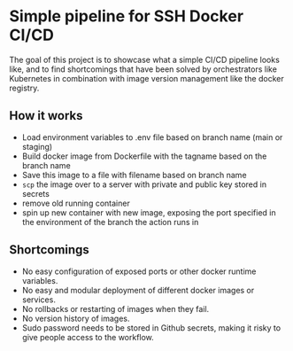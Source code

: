 # Simple pipeline for SSH Docker CI/CD

The goal of this project is to showcase what a simple CI/CD pipeline looks like, and to find shortcomings that have been solved by orchestrators like Kubernetes in combination with image version management like the docker registry.

## How it works

- Load environment variables to .env file based on branch name (main or staging)
- Build docker image from Dockerfile with the tagname based on the branch name
- Save this image to a file with filename based on branch name
- `scp` the image over to a server with private and public key stored in secrets
- remove old running container
- spin up new container with new image, exposing the port specified in the environment of the branch the action runs in


## Shortcomings

- No easy configuration of exposed ports or other docker runtime variables.
- No easy and modular deployment of different docker images or services.
- No rollbacks or restarting of images when they fail.
- No version history of images.
- Sudo password needs to be stored in Github secrets, making it risky to give people access to the workflow.
